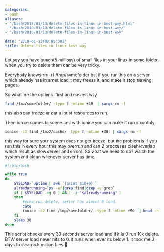 ```yaml
---
categories:
- bash
aliases:
- "/bash/2018/01/13/delete-files-in-linux-in-best-way.html"
- "/bash/2018/01/13/delete-files-in-linux-in-best-way/"
- "/bash/2018/01/13/delete-files-in-linux-in-best-way"

date: "2018-01-13T08:05:30Z"
title: Delete files in linux best way
---
```

Let say you have bunch(5 millions) of small files in your linux in some folder. when you try to delete them can be very tricky.

Everybody knows rm -rf /tmp/somefolder but if you run this on a server which already has internet load it may freeze it. and make it stop serving pages.

So what are the options. first and easiest way 
```bash
find /tmp/somefolder/ -type f -mtime +30  | xargs rm -f
```
this also can freeze or eat a lot of resources to run.

Then ionice comes to scene and with ionice you can make it run smoothly 
```bash
ionice -c3 find /tmp2/cache/ -type f -mtime +30  | xargs rm -f
```
this way for sure your system does not get freeze. but the problem is if you run this in every hour this may overrun and can 2 procceses clash/overlap which result as slow server and errors. So what we need to do? watch the system and clean whenever server has time.

```bash
#!/bin/bash

while true
do
    SYSLOAD=`uptime | awk '{print $10+0}'`
    alreadyrunning=`ps -ef|grep find|grep -v grep`
    if [ $SYSLOAD -eq 0 ] && [ -z "$alreadyrunning" ]
    then
        #echo run delete. server has almost 0 load.
        date
        ionice -c2 find /tmp/somefolder/ -type f -mtime +90  | head -n 10000 |xargs -rd '\n' rm -f
    fi
    sleep 30
done
```

This script checks every 30 seconds server load and if it is 0 run 10k delete. BTW server load never hits to 0. it runs when ever its below 1. it took me 3 days to clean 5.5 million files :partying_face:
